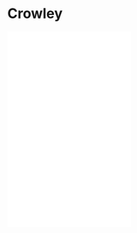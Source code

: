 
# Crowley

<div class="">
<iframe 
  scrolling="no"
  seamless="seamless"
  src="../_crowley.html" 
  height="400"
  width ="50%"
  style="border:none;display:block;flex-direction:row;"
/>

